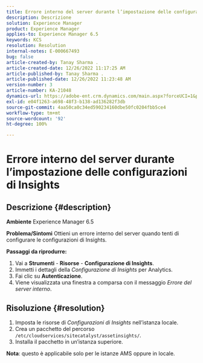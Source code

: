 ```yaml
---
title: Errore interno del server durante l’impostazione delle configurazioni di Insights
description: Descrizione
solution: Experience Manager
product: Experience Manager
applies-to: Experience Manager 6.5
keywords: KCS
resolution: Resolution
internal-notes: E-000667493
bug: false
article-created-by: Tanay Sharma .
article-created-date: 12/26/2022 11:17:25 AM
article-published-by: Tanay Sharma .
article-published-date: 12/26/2022 11:23:48 AM
version-number: 3
article-number: KA-21048
dynamics-url: https://adobe-ent.crm.dynamics.com/main.aspx?forceUCI=1&pagetype=entityrecord&etn=knowledgearticle&id=fa82b0dd-0e85-ed11-81ac-6045bd006239
exl-id: e04f1263-a698-48f3-b138-ad136282f3db
source-git-commit: 4aa50ca0c34ed590234160dbe50fc0204fbb5ce4
workflow-type: tm+mt
source-wordcount: '92'
ht-degree: 100%

---
```


# Errore interno del server durante l’impostazione delle configurazioni di Insights

## Descrizione {#description}

<b>Ambiente</b>
Experience Manager 6.5


<b>Problema/Sintomi</b>
Ottieni un errore interno del server quando tenti di configurare le configurazioni di Insights.

<b>Passaggi da riprodurre:</b>

1. Vai a <b>Strumenti</b> - <b>Risorse</b> - <b>Configurazione di Insights</b>.
2. Immetti i dettagli della *Configurazione di Insights* per Analytics.
3. Fai clic su <b>Autenticazione</b>.
4. Viene visualizzata una finestra a comparsa con il messaggio *Errore del server interno*.



## Risoluzione {#resolution}


1. Imposta le risorse di *Configurazioni di Insights* nell’istanza locale.
2. Crea un pacchetto del percorso `/etc/cloudservices/sitecatalyst/assetinsights/`.
3. Installa il pacchetto in un’istanza superiore.


<b>Nota</b>: questo è applicabile solo per le istanze AMS oppure in locale.
